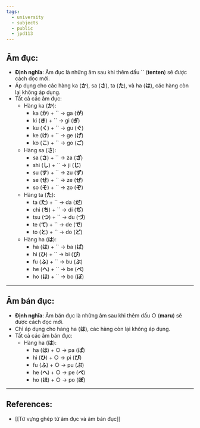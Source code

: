 ```yaml
---
tags:
  - university
  - subjects
  - public
  - jpd113
---
```


## Âm đục:

- **Định nghĩa**: Âm đục là những âm sau khi thêm dấu \`\` (**tenten**) sẽ được cách đọc mới.
- Áp dụng cho các hàng ka (**か**), sa (**さ**), ta (**た**), và ha (**は**), các hàng còn lại không áp dụng.
- Tất cả các âm đục:
	- Hàng ka (**か**):
		- ka (**か**) + \`\` → ga (**が**)
		- ki (**き**) + \`\` → gi (**ぎ**)
		- ku (**く**) + \`\` → gu (**ぐ**)
		- ke (**け**) + \`\` → ge (**げ**)
		- ko (**こ**) + \`\` → go (**ご**)
	- Hàng sa (**さ**):
		- sa (**さ**) + \`\` → za (**ざ**)
		- shi (**し**) + \`\` → ji (**じ**)
		- su (**す**) + \`\` → zu (**ず**)
		- se (**せ**) + \`\` → ze (**ぜ**)
		- so (**そ**) + \`\` → zo (**ぞ**)
	- Hàng ta (**た**):
		- ta (**た**) + \`\` → da (**だ**)
		- chi (**ち**) + \`\` → di (**ぢ**)
		- tsu (**つ**) + \`\` → du (**づ**)
		- te (**て**) + \`\` → de (**で**)
		- to (**と**) + \`\` → do (**ど**)
	- Hàng ha (**は**):
		- ha (**は**) + \`\` → ba (**ば**)
		- hi (**ひ**) + \`\` → bi (**び**)
		- fu (**ふ**) + \`\` → bu (**ぶ**)
		- he (**へ**) + \`\` → be (**べ**)
		- ho (**ほ**) + \`\` → bo (**ぼ**)

---

## Âm bán đục:

- **Định nghĩa**: Âm bán đục là những âm sau khi thêm dấu ○ (**maru**) sẽ được cách đọc mới.
- Chỉ áp dụng cho hàng ha (**は**), các hàng còn lại không áp dụng.
- Tất cả các âm bán đục:
	- Hàng ha (**は**):
		- ha (**は**) + ○ → pa (**ぱ**)
		- hi (**ひ**) + ○ → pi (**ぴ**)
		- fu (**ふ**) + ○ → pu (**ぷ**)
		- he (**へ**) + ○ → pe (**ぺ**)
		- ho (**ほ**) + ○ → po (**ぽ**)

---

## References:
- [[Từ vựng ghép từ âm đục và âm bán đục]]